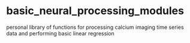 #  basic_neural_processing_modules 
personal library of functions for processing calcium imaging time series data and performing basic linear regression
